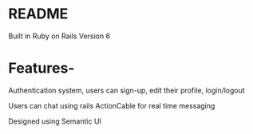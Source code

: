 # README

Built in Ruby on Rails Version 6 

# Features-

Authentication system, users can sign-up, edit their profile, login/logout

Users can chat using rails ActionCable for real time messaging

Designed using Semantic UI
